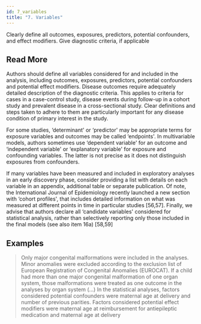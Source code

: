 ```yaml
---
id: 7_variables
title: "7. Variables"
---
```

Clearly define all outcomes, exposures, predictors, potential confounders, and effect modifiers. Give diagnostic criteria, if applicable

## Read More

Authors should define all variables considered for and included in the analysis, including outcomes, exposures, predictors, potential confounders and potential effect modifiers. Disease outcomes require adequately detailed description of the diagnostic criteria. This applies to criteria for cases in a case-control study, disease events during follow-up in a cohort study and prevalent disease in a cross-sectional study. Clear definitions and steps taken to adhere to them are particularly important for any disease condition of primary interest in the study.

For some studies, ‘determinant' or ‘predictor' may be appropriate terms for exposure variables and outcomes may be called ‘endpoints'. In multivariable models, authors sometimes use ‘dependent variable' for an outcome and ‘independent variable' or ‘explanatory variable' for exposure and confounding variables. The latter is not precise as it does not distinguish exposures from confounders.

If many variables have been measured and included in exploratory analyses in an early discovery phase, consider providing a list with details on each variable in an appendix, additional table or separate publication. Of note, the International Journal of Epidemiology recently launched a new section with ‘cohort profiles', that includes detailed information on what was measured at different points in time in particular studies [56,57]. Finally, we advise that authors declare all ‘candidate variables' considered for statistical analysis, rather than selectively reporting only those included in the final models (see also item 16a) [58,59]

## Examples

> Only major congenital malformations were included in the analyses. Minor anomalies were excluded according to the exclusion list of European Registration of Congenital Anomalies (EUROCAT). If a child had more than one major congenital malformation of one organ system, those malformations were treated as one outcome in the analyses by organ system (…) In the statistical analyses, factors considered potential confounders were maternal age at delivery and number of previous parities. Factors considered potential effect modifiers were maternal age at reimbursement for antiepileptic medication and maternal age at delivery
